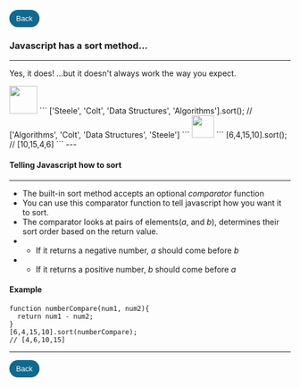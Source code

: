 [<button style="outline:none;border:none;border-radius:500px;padding: 8px 12px;cursor:pointer;background-color:#11698e;color:white;">Back</button>](README.md)
### Javascript has a sort method...

---

Yes, it does!
...but it doesn't always work the way you expect.

<img src='https://cdn.pixabay.com/photo/2013/07/18/10/56/smiley-163510__480.jpg' width='50'>
```
['Steele', 'Colt', 'Data Structures', 'Algorithms'].sort();
// ['Algorithms', 'Colt', 'Data Structures', 'Steele']
```
<img src='https://cdn.pixabay.com/photo/2013/04/01/09/07/sad-98457__480.png' width='40'>
```
[6,4,15,10].sort();
// [10,15,4,6]
```
---

#### Telling Javascript how to sort
---
- The built-in sort method accepts an optional *comparator* function
- You can use this comparator function to tell javascript how you want it to sort.
- The comparator looks at pairs of elements(*a*, and *b*), determines their sort order based on the return value.
- - If it returns a negative number, *a* should come before *b*
- - If it returns a positive number, *b* should come before *a*

#### Example
~~~
function numberCompare(num1, num2){
  return num1 - num2;
}
[6,4,15,10].sort(numberCompare);
// [4,6,10,15]
~~~

---

[<button style="outline:none;border:none;border-radius:500px;padding: 8px 12px;cursor:pointer;background-color:#11698e;color:white;">Back</button>](README.md)